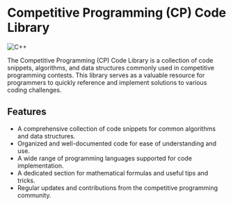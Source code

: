# Competitive Programming (CP) Code Library

![C++](https://img.shields.io/badge/C%2B%2B-%2300599C?style=for-the-badge&logo=c%2B%2B)

The Competitive Programming (CP) Code Library is a collection of code snippets, algorithms, and data structures commonly used in competitive programming contests. This library serves as a valuable resource for programmers to quickly reference and implement solutions to various coding challenges.

## Features

- A comprehensive collection of code snippets for common algorithms and data structures.
- Organized and well-documented code for ease of understanding and use.
- A wide range of programming languages supported for code implementation.
- A dedicated section for mathematical formulas and useful tips and tricks.
- Regular updates and contributions from the competitive programming community.
